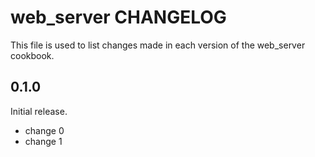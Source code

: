 # web_server CHANGELOG

This file is used to list changes made in each version of the web_server cookbook.

## 0.1.0

Initial release.

- change 0
- change 1
